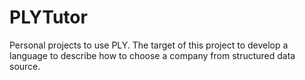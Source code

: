 # PLYTutor

Personal projects to use PLY. The target of this project to develop a language to describe how to choose a company from structured data source.
